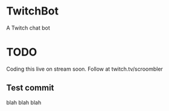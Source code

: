 # TwitchBot
A Twitch chat bot

# TODO
Coding this live on stream soon. Follow at twitch.tv/scroombler

## Test commit

blah blah blah